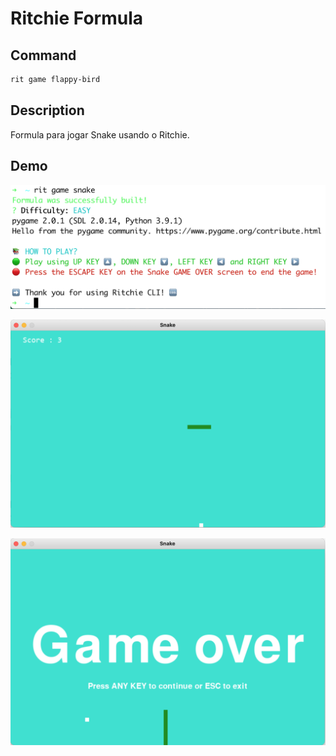 # Ritchie Formula

## Command

```bash
rit game flappy-bird
```

## Description

Formula para jogar Snake usando o Ritchie.

## Demo

![Execution](/docs/img/rit-game-snake-formula.png)

![Game](/docs/img/rit-game-snake-play.png)

![Game Over](/docs/img/rit-game-snake-game-over.png)
